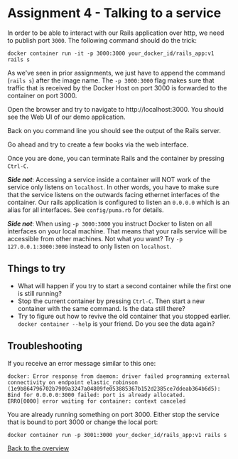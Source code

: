 # Assignment 4 - Talking to a service
In order to be able to interact with our Rails application over http, we need to publish port `3000`. The following command should do the trick:
```
docker container run -it -p 3000:3000 your_docker_id/rails_app:v1 rails s
```

As we've seen in prior assignments, we just have to append the command (`rails s`) after the image name. The `-p 3000:3000` flag makes sure that traffic that is received by the Docker Host on port 3000 is forwarded to the container on port 3000.

Open the browser and try to navigate to http://localhost:3000. You should see the Web UI of our demo application.

Back on you command line you should see the output of the Rails server.

Go ahead and try to create a few books via the web interface.

Once you are done, you can terminate Rails and the container by pressing `Ctrl-C`.

__*Side not*__: Accessing a service inside a container will NOT work of the service only listens on `localhost`. In other words, you have to make sure that the service listens on the outwards facing ethernet interfaces of the container. Our rails application is configured to listen an `0.0.0.0` which is an alias for all interfaces. See `config/puma.rb` for details.

__*Side not*__: When using `-p 3000:3000` you instruct Docker to listen on all interfaces on your local machine. That means that your rails service will be accessible from other machines. Not what you want? Try `-p 127.0.0.1:3000:3000` instead to only listen on `localhost`.

## Things to try
* What will happen if you try to start a second container while the first one is still running?
* Stop the current container by pressing `Ctrl-C`. Then start a new container with the same command. Is the data still there?
* Try to figure out how to revive the old container that you stopped earlier. `docker container --help` is your friend. Do you see the data again?


## Troubleshooting
If you receive an error message similar to this one:
```
docker: Error response from daemon: driver failed programming external connectivity on endpoint elastic_robinson (1e9b864796702b7909a3247a04809fe053885367b152d2385ce7ddeab364b6d5): Bind for 0.0.0.0:3000 failed: port is already allocated.
ERRO[0000] error waiting for container: context canceled
```
You are already running something on port 3000. Either stop the service that is bound to port 3000 or change the local port:
```
docker container run -p 3001:3000 your_docker_id/rails_app:v1 rails s
```

[Back to the overview](../README.md#assignments)
